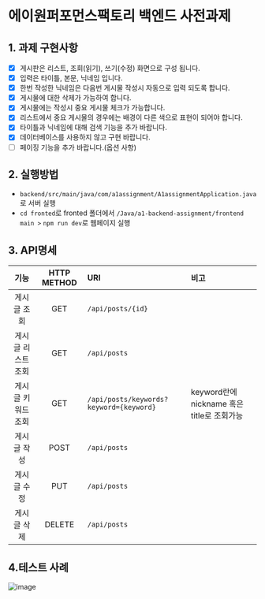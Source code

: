 # 에이원퍼포먼스팩토리 백엔드 사전과제
## 1. 과제 구현사항
- [x] 게시판은 리스트, 조회(읽기), 쓰기(수정) 화면으로 구성 됩니다.
- [x] 입력은 타이틀, 본문, 닉네임 입니다.
- [x] 한번 작성한 닉네임은 다음번 게시물 작성시 자동으로 입력 되도록 합니다.
- [x] 게시물에 대한 삭제가 가능하여 합니다.
- [x] 게시물에는 작성시 중요 게시물 체크가 가능합니다.
- [x] 리스트에서 중요 게시물의 경우에는 배경이 다른 색으로 표현이 되어야 합니다.
- [x] 타이틀과 닉네임에 대해 검색 기능을 추가 바랍니다.
- [x] 데이터베이스를 사용하지 않고 구현 바랍니다.
- [ ] 페이징 기능을 추가 바랍니다.(옵션 사항)

## 2. 실행방법
- `backend/src/main/java/com/a1assignment/A1assignmentApplication.java`로 서버 실행
- `cd fronted`로 fronted 폴더에서 `/Java/a1-backend-assignment/frontend main >` `npm run dev`로 웹페이지 실행

## 3. API명세
기능|HTTP METHOD|URI|비고
:---:|:---:|:---|:---
게시글 조회|GET|`/api/posts/{id}`|
게시글 리스트 조회|GET|`/api/posts`|
게시글 키워드 조회|GET|`/api/posts/keywords?keyword={keyword}`|keyword란에 nickname 혹은 title로 조회가능
게시글 작성|POST|`/api/posts`|
게시글 수정|PUT|`/api/posts`|
게시글 삭제|DELETE|`/api/posts`|

## 4.테스트 사례
![image](https://user-images.githubusercontent.com/92678171/227778109-fe52e32e-9674-4704-bd63-2c39930d8213.png)

